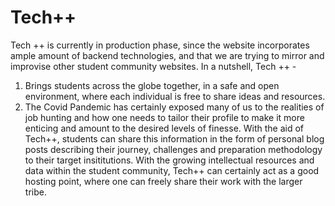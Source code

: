 # Tech++ 
Tech ++ is currently in production phase, since the website incorporates ample amount of backend technologies, and that we are trying to mirror and improvise other student community websites. In a nutshell, Tech ++ -
1. Brings students across the globe together, in a safe and open environment, where each individual is free to share ideas and resources. 
2. The Covid Pandemic has certainly exposed many of us to the realities of job hunting and how one needs to tailor their profile to make it more enticing and amount to the desired levels of finesse. With the aid of Tech++, students can share this information in the form of personal blog posts describing their journey, challenges and preparation methodology to their target insititutions.
With the growing intellectual resources and data within the student community, Tech++ can certainly act as a good hosting point, where one can freely share their work with the larger tribe.
